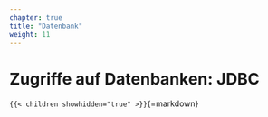 ```yaml
---
chapter: true
title: "Datenbank"
weight: 11
---
```



# Zugriffe auf Datenbanken: JDBC


`{{< children showhidden="true" >}}`{=markdown}
